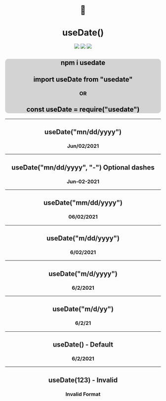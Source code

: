 <div align=center>
<h1 align=center> 📅</h1>
<h1 align=center> useDate()</h1>
<img src='https://img.shields.io/npm/v/usedate.svg?style=flat'>
<img src='https://img.shields.io/npm/dt/usedate.svg?style=flat'>
<img src='https://img.shields.io/npm/l/usedate.svg?style=flat'>

</div>
<div style="background: lightgrey; border-radius:10px">
<h2 style="color:black" align=center> npm i usedate </h2>
<h2 style="color:black" align=center> import useDate from "usedate" </h2>
<h3 style="color:black" align=center>OR</h3>
<h2 style="color:black" align=center> const useDate = require("usedate") </h2>
</div>
<hr>

<h2 align=center> useDate("mn/dd/yyyy")</h2>
<h3 align=center> Jun/02/2021</h3>
<hr>

<h2 align=center> useDate("mn/dd/yyyy", "-") Optional dashes</h2>
<h3 align=center> Jun-02-2021 </h3>

<hr>

<h2 align=center> useDate("mm/dd/yyyy")</h2>
<h3 align=center> 06/02/2021 </h3>
<hr>

<h2 align=center>useDate("m/dd/yyyy")</h2>
<h3 align=center> 6/02/2021</h3>
<hr>

<h2 align=center> useDate("m/d/yyyy") </h2>
<h3 align=center>6/2/2021</h3>
<hr>

<h2 align=center> useDate("m/d/yy")</h2>
<h3 align=center> 6/2/21</h3>
<hr>

<h2 align=center>useDate() - Default
<h3 align=center> 6/2/2021</h3>
<hr>

<h2 align=center> useDate(123) - Invalid</h2>
<h3 align=center>Invalid Format</h3>